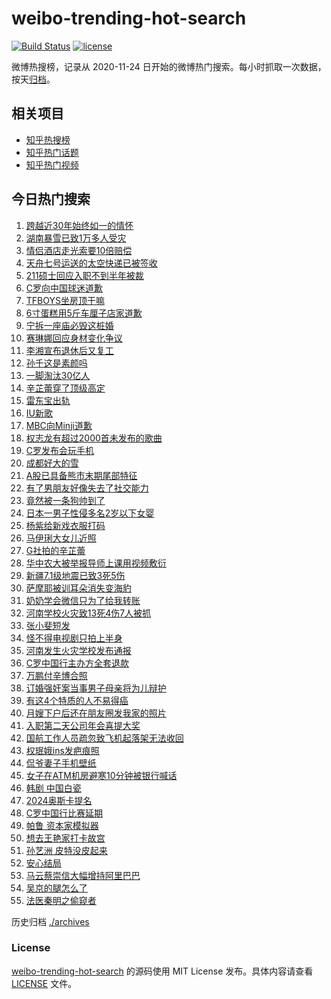 # weibo-trending-hot-search

[![Build Status](https://github.com/justjavac/weibo-trending-hot-search/workflows/ci/badge.svg?branch=master)](https://github.com/justjavac/weibo-trending-hot-search/actions)
[![license](https://img.shields.io/github/license/justjavac/weibo-trending-hot-search)](https://github.com/justjavac/weibo-trending-hot-search/blob/master/LICENSE)

微博热搜榜，记录从 2020-11-24 日开始的微博热门搜索。每小时抓取一次数据，按天[归档](./archives)。

## 相关项目

- [知乎热搜榜](https://github.com/justjavac/zhihu-trending-top-search)
- [知乎热门话题](https://github.com/justjavac/zhihu-trending-hot-questions)
- [知乎热门视频](https://github.com/justjavac/zhihu-trending-hot-video)

## 今日热门搜索

<!-- BEGIN -->
<!-- 最后更新时间 Wed Jan 24 2024 01:13:05 GMT+0800 (China Standard Time) -->

1. [跨越近30年始终如一的情怀](https://s.weibo.com//weibo?q=%23%E8%B7%A8%E8%B6%8A%E8%BF%9130%E5%B9%B4%E5%A7%8B%E7%BB%88%E5%A6%82%E4%B8%80%E7%9A%84%E6%83%85%E6%80%80%23&Refer=new_time)
1. [湖南暴雪已致1万多人受灾](https://s.weibo.com//weibo?q=%23%E6%B9%96%E5%8D%97%E6%9A%B4%E9%9B%AA%E5%B7%B2%E8%87%B41%E4%B8%87%E5%A4%9A%E4%BA%BA%E5%8F%97%E7%81%BE%23&t=31&band_rank=1&Refer=top)
1. [情侣酒店走光索要10倍赔偿](https://s.weibo.com//weibo?q=%23%E6%83%85%E4%BE%A3%E9%85%92%E5%BA%97%E8%B5%B0%E5%85%89%E7%B4%A2%E8%A6%8110%E5%80%8D%E8%B5%94%E5%81%BF%23&t=31&band_rank=7&Refer=top)
1. [天舟七号运送的太空快递已被签收](https://s.weibo.com//weibo?q=%23%E5%A4%A9%E8%88%9F%E4%B8%83%E5%8F%B7%E8%BF%90%E9%80%81%E7%9A%84%E5%A4%AA%E7%A9%BA%E5%BF%AB%E9%80%92%E5%B7%B2%E8%A2%AB%E7%AD%BE%E6%94%B6%23&t=31&band_rank=3&Refer=top)
1. [211硕士回应入职不到半年被裁](https://s.weibo.com//weibo?q=%23211%E7%A1%95%E5%A3%AB%E5%9B%9E%E5%BA%94%E5%85%A5%E8%81%8C%E4%B8%8D%E5%88%B0%E5%8D%8A%E5%B9%B4%E8%A2%AB%E8%A3%81%23&t=31&band_rank=12&Refer=top)
1. [C罗向中国球迷道歉](https://s.weibo.com//weibo?q=%23C%E7%BD%97%E5%90%91%E4%B8%AD%E5%9B%BD%E7%90%83%E8%BF%B7%E9%81%93%E6%AD%89%23&t=31&band_rank=2&Refer=top)
1. [TFBOYS坐房顶干嘛](https://s.weibo.com//weibo?q=%23TFBOYS%E5%9D%90%E6%88%BF%E9%A1%B6%E5%B9%B2%E5%98%9B%23&t=31&band_rank=23&Refer=top)
1. [6寸蛋糕用5斤车厘子店家道歉](https://s.weibo.com//weibo?q=%236%E5%AF%B8%E8%9B%8B%E7%B3%95%E7%94%A85%E6%96%A4%E8%BD%A6%E5%8E%98%E5%AD%90%E5%BA%97%E5%AE%B6%E9%81%93%E6%AD%89%23&t=31&band_rank=5&Refer=top)
1. [宁拆一座庙必毁这桩婚](https://s.weibo.com//weibo?q=%E5%AE%81%E6%8B%86%E4%B8%80%E5%BA%A7%E5%BA%99%E5%BF%85%E6%AF%81%E8%BF%99%E6%A1%A9%E5%A9%9A&t=31&band_rank=9&Refer=top)
1. [赛琳娜回应身材变化争议](https://s.weibo.com//weibo?q=%23%E8%B5%9B%E7%90%B3%E5%A8%9C%E5%9B%9E%E5%BA%94%E8%BA%AB%E6%9D%90%E5%8F%98%E5%8C%96%E4%BA%89%E8%AE%AE%23&t=31&band_rank=6&Refer=top)
1. [李湘宣布退休后又复工](https://s.weibo.com//weibo?q=%23%E6%9D%8E%E6%B9%98%E5%AE%A3%E5%B8%83%E9%80%80%E4%BC%91%E5%90%8E%E5%8F%88%E5%A4%8D%E5%B7%A5%23&t=31&band_rank=8&Refer=top)
1. [孙千这是素颜吗](https://s.weibo.com//weibo?q=%23%E5%AD%99%E5%8D%83%E8%BF%99%E6%98%AF%E7%B4%A0%E9%A2%9C%E5%90%97%23&t=31&band_rank=15&Refer=top)
1. [一脚淘汰30亿人](https://s.weibo.com//weibo?q=%23%E4%B8%80%E8%84%9A%E6%B7%98%E6%B1%B030%E4%BA%BF%E4%BA%BA%23&t=31&band_rank=17&Refer=top)
1. [辛芷蕾穿了顶级高定](https://s.weibo.com//weibo?q=%23%E8%BE%9B%E8%8A%B7%E8%95%BE%E7%A9%BF%E4%BA%86%E9%A1%B6%E7%BA%A7%E9%AB%98%E5%AE%9A%23&t=31&band_rank=10&Refer=top)
1. [雷东宝出轨](https://s.weibo.com//weibo?q=%E9%9B%B7%E4%B8%9C%E5%AE%9D%E5%87%BA%E8%BD%A8&t=31&band_rank=13&Refer=top)
1. [IU新歌](https://s.weibo.com//weibo?q=IU%E6%96%B0%E6%AD%8C&t=31&band_rank=14&Refer=top)
1. [MBC向Minji道歉](https://s.weibo.com//weibo?q=%23MBC%E5%90%91Minji%E9%81%93%E6%AD%89%23&t=31&band_rank=16&Refer=top)
1. [权志龙有超过2000首未发布的歌曲](https://s.weibo.com//weibo?q=%23%E6%9D%83%E5%BF%97%E9%BE%99%E6%9C%89%E8%B6%85%E8%BF%872000%E9%A6%96%E6%9C%AA%E5%8F%91%E5%B8%83%E7%9A%84%E6%AD%8C%E6%9B%B2%23&t=31&band_rank=19&Refer=top)
1. [C罗发布会玩手机](https://s.weibo.com//weibo?q=C%E7%BD%97%E5%8F%91%E5%B8%83%E4%BC%9A%E7%8E%A9%E6%89%8B%E6%9C%BA&t=31&band_rank=18&Refer=top)
1. [成都好大的雪](https://s.weibo.com//weibo?q=%23%E6%88%90%E9%83%BD%E5%A5%BD%E5%A4%A7%E7%9A%84%E9%9B%AA%23&t=31&band_rank=16&Refer=top)
1. [A股已具备熊市末期尾部特征](https://s.weibo.com//weibo?q=%23A%E8%82%A1%E5%B7%B2%E5%85%B7%E5%A4%87%E7%86%8A%E5%B8%82%E6%9C%AB%E6%9C%9F%E5%B0%BE%E9%83%A8%E7%89%B9%E5%BE%81%23&t=31&band_rank=20&Refer=top)
1. [有了男朋友好像失去了社交能力](https://s.weibo.com//weibo?q=%23%E6%9C%89%E4%BA%86%E7%94%B7%E6%9C%8B%E5%8F%8B%E5%A5%BD%E5%83%8F%E5%A4%B1%E5%8E%BB%E4%BA%86%E7%A4%BE%E4%BA%A4%E8%83%BD%E5%8A%9B%23&t=31&band_rank=22&Refer=top)
1. [竟然被一条狗帅到了](https://s.weibo.com//weibo?q=%E7%AB%9F%E7%84%B6%E8%A2%AB%E4%B8%80%E6%9D%A1%E7%8B%97%E5%B8%85%E5%88%B0%E4%BA%86&t=31&band_rank=21&Refer=top)
1. [日本一男子性侵多名2岁以下女婴](https://s.weibo.com//weibo?q=%23%E6%97%A5%E6%9C%AC%E4%B8%80%E7%94%B7%E5%AD%90%E6%80%A7%E4%BE%B5%E5%A4%9A%E5%90%8D2%E5%B2%81%E4%BB%A5%E4%B8%8B%E5%A5%B3%E5%A9%B4%23&t=31&band_rank=27&Refer=top)
1. [杨紫给新戏衣服打码](https://s.weibo.com//weibo?q=%23%E6%9D%A8%E7%B4%AB%E7%BB%99%E6%96%B0%E6%88%8F%E8%A1%A3%E6%9C%8D%E6%89%93%E7%A0%81%23&t=31&band_rank=24&Refer=top)
1. [马伊琍大女儿近照](https://s.weibo.com//weibo?q=%E9%A9%AC%E4%BC%8A%E7%90%8D%E5%A4%A7%E5%A5%B3%E5%84%BF%E8%BF%91%E7%85%A7&t=31&band_rank=31&Refer=top)
1. [G社拍的辛芷蕾](https://s.weibo.com//weibo?q=%23G%E7%A4%BE%E6%8B%8D%E7%9A%84%E8%BE%9B%E8%8A%B7%E8%95%BE%23&t=31&band_rank=30&Refer=top)
1. [华中农大被举报导师上课用视频敷衍](https://s.weibo.com//weibo?q=%23%E5%8D%8E%E4%B8%AD%E5%86%9C%E5%A4%A7%E8%A2%AB%E4%B8%BE%E6%8A%A5%E5%AF%BC%E5%B8%88%E4%B8%8A%E8%AF%BE%E7%94%A8%E8%A7%86%E9%A2%91%E6%95%B7%E8%A1%8D%23&t=31&band_rank=4&Refer=top)
1. [新疆7.1级地震已致3死5伤](https://s.weibo.com//weibo?q=%23%E6%96%B0%E7%96%867.1%E7%BA%A7%E5%9C%B0%E9%9C%87%E5%B7%B2%E8%87%B43%E6%AD%BB5%E4%BC%A4%23&t=31&band_rank=39&Refer=top)
1. [萨摩耶被训耳朵消失变海豹](https://s.weibo.com//weibo?q=%E8%90%A8%E6%91%A9%E8%80%B6%E8%A2%AB%E8%AE%AD%E8%80%B3%E6%9C%B5%E6%B6%88%E5%A4%B1%E5%8F%98%E6%B5%B7%E8%B1%B9&t=31&band_rank=35&Refer=top)
1. [奶奶学会微信只为了给我转账](https://s.weibo.com//weibo?q=%23%E5%A5%B6%E5%A5%B6%E5%AD%A6%E4%BC%9A%E5%BE%AE%E4%BF%A1%E5%8F%AA%E4%B8%BA%E4%BA%86%E7%BB%99%E6%88%91%E8%BD%AC%E8%B4%A6%23&t=31&band_rank=25&Refer=top)
1. [河南学校火灾致13死4伤7人被抓](https://s.weibo.com//weibo?q=%23%E6%B2%B3%E5%8D%97%E5%AD%A6%E6%A0%A1%E7%81%AB%E7%81%BE%E8%87%B413%E6%AD%BB4%E4%BC%A47%E4%BA%BA%E8%A2%AB%E6%8A%93%23&t=31&band_rank=28&Refer=top)
1. [张小斐短发](https://s.weibo.com//weibo?q=%23%E5%BC%A0%E5%B0%8F%E6%96%90%E7%9F%AD%E5%8F%91%23&t=31&band_rank=26&Refer=top)
1. [怪不得电视剧只拍上半身](https://s.weibo.com//weibo?q=%E6%80%AA%E4%B8%8D%E5%BE%97%E7%94%B5%E8%A7%86%E5%89%A7%E5%8F%AA%E6%8B%8D%E4%B8%8A%E5%8D%8A%E8%BA%AB&t=31&band_rank=32&Refer=top)
1. [河南发生火灾学校发布通报](https://s.weibo.com//weibo?q=%23%E6%B2%B3%E5%8D%97%E5%8F%91%E7%94%9F%E7%81%AB%E7%81%BE%E5%AD%A6%E6%A0%A1%E5%8F%91%E5%B8%83%E9%80%9A%E6%8A%A5%23&t=31&band_rank=11&Refer=top)
1. [C罗中国行主办方全套退款](https://s.weibo.com//weibo?q=%23C%E7%BD%97%E4%B8%AD%E5%9B%BD%E8%A1%8C%E4%B8%BB%E5%8A%9E%E6%96%B9%E5%85%A8%E5%A5%97%E9%80%80%E6%AC%BE%23&t=31&band_rank=42&Refer=top)
1. [万鹏付辛博合照](https://s.weibo.com//weibo?q=%23%E4%B8%87%E9%B9%8F%E4%BB%98%E8%BE%9B%E5%8D%9A%E5%90%88%E7%85%A7%23&t=31&band_rank=29&Refer=top)
1. [订婚强奸案当事男子母亲将为儿辩护](https://s.weibo.com//weibo?q=%23%E8%AE%A2%E5%A9%9A%E5%BC%BA%E5%A5%B8%E6%A1%88%E5%BD%93%E4%BA%8B%E7%94%B7%E5%AD%90%E6%AF%8D%E4%BA%B2%E5%B0%86%E4%B8%BA%E5%84%BF%E8%BE%A9%E6%8A%A4%23&t=31&band_rank=34&Refer=top)
1. [有这4个特质的人不易得癌](https://s.weibo.com//weibo?q=%23%E6%9C%89%E8%BF%994%E4%B8%AA%E7%89%B9%E8%B4%A8%E7%9A%84%E4%BA%BA%E4%B8%8D%E6%98%93%E5%BE%97%E7%99%8C%23&t=31&band_rank=33&Refer=top)
1. [月嫂下户后还在朋友圈发我家的照片](https://s.weibo.com//weibo?q=%23%E6%9C%88%E5%AB%82%E4%B8%8B%E6%88%B7%E5%90%8E%E8%BF%98%E5%9C%A8%E6%9C%8B%E5%8F%8B%E5%9C%88%E5%8F%91%E6%88%91%E5%AE%B6%E7%9A%84%E7%85%A7%E7%89%87%23&t=31&band_rank=45&Refer=top)
1. [入职第二天公司年会喜提大奖](https://s.weibo.com//weibo?q=%23%E5%85%A5%E8%81%8C%E7%AC%AC%E4%BA%8C%E5%A4%A9%E5%85%AC%E5%8F%B8%E5%B9%B4%E4%BC%9A%E5%96%9C%E6%8F%90%E5%A4%A7%E5%A5%96%23&t=31&band_rank=40&Refer=top)
1. [国航工作人员疏忽致飞机起落架无法收回](https://s.weibo.com//weibo?q=%23%E5%9B%BD%E8%88%AA%E5%B7%A5%E4%BD%9C%E4%BA%BA%E5%91%98%E7%96%8F%E5%BF%BD%E8%87%B4%E9%A3%9E%E6%9C%BA%E8%B5%B7%E8%90%BD%E6%9E%B6%E6%97%A0%E6%B3%95%E6%94%B6%E5%9B%9E%23&t=31&band_rank=44&Refer=top)
1. [权珉娥ins发疤痕照](https://s.weibo.com//weibo?q=%23%E6%9D%83%E7%8F%89%E5%A8%A5ins%E5%8F%91%E7%96%A4%E7%97%95%E7%85%A7%23&t=31&band_rank=42&Refer=top)
1. [侃爷妻子手机壁纸](https://s.weibo.com//weibo?q=%23%E4%BE%83%E7%88%B7%E5%A6%BB%E5%AD%90%E6%89%8B%E6%9C%BA%E5%A3%81%E7%BA%B8%23&t=31&band_rank=43&Refer=top)
1. [女子在ATM机房避寒10分钟被银行喊话](https://s.weibo.com//weibo?q=%23%E5%A5%B3%E5%AD%90%E5%9C%A8ATM%E6%9C%BA%E6%88%BF%E9%81%BF%E5%AF%9210%E5%88%86%E9%92%9F%E8%A2%AB%E9%93%B6%E8%A1%8C%E5%96%8A%E8%AF%9D%23&t=31&band_rank=41&Refer=top)
1. [韩剧 中国白瓷](https://s.weibo.com//weibo?q=%E9%9F%A9%E5%89%A7%20%E4%B8%AD%E5%9B%BD%E7%99%BD%E7%93%B7&t=31&band_rank=37&Refer=top)
1. [2024奥斯卡提名](https://s.weibo.com//weibo?q=%232024%E5%A5%A5%E6%96%AF%E5%8D%A1%E6%8F%90%E5%90%8D%23&t=31&band_rank=47&Refer=top)
1. [C罗中国行比赛延期](https://s.weibo.com//weibo?q=%23C%E7%BD%97%E4%B8%AD%E5%9B%BD%E8%A1%8C%E6%AF%94%E8%B5%9B%E5%BB%B6%E6%9C%9F%23&t=31&band_rank=48&Refer=top)
1. [帕鲁 资本家模拟器](https://s.weibo.com//weibo?q=%E5%B8%95%E9%B2%81%20%E8%B5%84%E6%9C%AC%E5%AE%B6%E6%A8%A1%E6%8B%9F%E5%99%A8&t=31&band_rank=48&Refer=top)
1. [想去王艳家打卡故宫](https://s.weibo.com//weibo?q=%23%E6%83%B3%E5%8E%BB%E7%8E%8B%E8%89%B3%E5%AE%B6%E6%89%93%E5%8D%A1%E6%95%85%E5%AE%AB%23&t=31&band_rank=43&Refer=top)
1. [孙艺洲 皮特没皮起来](https://s.weibo.com//weibo?q=%E5%AD%99%E8%89%BA%E6%B4%B2%20%E7%9A%AE%E7%89%B9%E6%B2%A1%E7%9A%AE%E8%B5%B7%E6%9D%A5&t=31&band_rank=38&Refer=top)
1. [安心结局](https://s.weibo.com//weibo?q=%23%E5%AE%89%E5%BF%83%E7%BB%93%E5%B1%80%23&t=31&band_rank=36&Refer=top)
1. [马云蔡崇信大幅增持阿里巴巴](https://s.weibo.com//weibo?q=%23%E9%A9%AC%E4%BA%91%E8%94%A1%E5%B4%87%E4%BF%A1%E5%A4%A7%E5%B9%85%E5%A2%9E%E6%8C%81%E9%98%BF%E9%87%8C%E5%B7%B4%E5%B7%B4%23&t=31&band_rank=46&Refer=top)
1. [吴京的腿怎么了](https://s.weibo.com//weibo?q=%23%E5%90%B4%E4%BA%AC%E7%9A%84%E8%85%BF%E6%80%8E%E4%B9%88%E4%BA%86%23&t=31&band_rank=49&Refer=top)
1. [法医秦明之偷窥者](https://s.weibo.com//weibo?q=%E6%B3%95%E5%8C%BB%E7%A7%A6%E6%98%8E%E4%B9%8B%E5%81%B7%E7%AA%A5%E8%80%85&t=31&band_rank=50&Refer=top)

<!-- END -->

历史归档 [./archives](./archives)

### License

[weibo-trending-hot-search](https://github.com/justjavac/weibo-trending-hot-search) 的源码使用 MIT License
发布。具体内容请查看 [LICENSE](./LICENSE) 文件。
